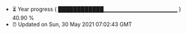 - ⏳ Year progress { ████████████▁▁▁▁▁▁▁▁▁▁▁▁▁▁▁▁▁▁ } 40.90 %
- ⏰ Updated on Sun, 30 May 2021 07:02:43 GMT

